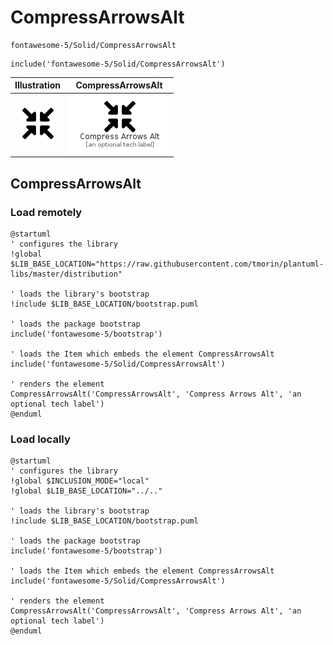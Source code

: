 # CompressArrowsAlt


```text
fontawesome-5/Solid/CompressArrowsAlt
```

```text
include('fontawesome-5/Solid/CompressArrowsAlt')
```



| Illustration | CompressArrowsAlt |
| :---: | :---: |
| ![illustration for Illustration](../../fontawesome-5/Solid/CompressArrowsAlt.png) | ![illustration for CompressArrowsAlt](../../fontawesome-5/Solid/CompressArrowsAlt.Local.png) |




## CompressArrowsAlt

### Load remotely
```plantuml
@startuml
' configures the library
!global $LIB_BASE_LOCATION="https://raw.githubusercontent.com/tmorin/plantuml-libs/master/distribution"

' loads the library's bootstrap
!include $LIB_BASE_LOCATION/bootstrap.puml

' loads the package bootstrap
include('fontawesome-5/bootstrap')

' loads the Item which embeds the element CompressArrowsAlt
include('fontawesome-5/Solid/CompressArrowsAlt')

' renders the element
CompressArrowsAlt('CompressArrowsAlt', 'Compress Arrows Alt', 'an optional tech label')
@enduml
```

### Load locally
```plantuml
@startuml
' configures the library
!global $INCLUSION_MODE="local"
!global $LIB_BASE_LOCATION="../.."

' loads the library's bootstrap
!include $LIB_BASE_LOCATION/bootstrap.puml

' loads the package bootstrap
include('fontawesome-5/bootstrap')

' loads the Item which embeds the element CompressArrowsAlt
include('fontawesome-5/Solid/CompressArrowsAlt')

' renders the element
CompressArrowsAlt('CompressArrowsAlt', 'Compress Arrows Alt', 'an optional tech label')
@enduml
```

